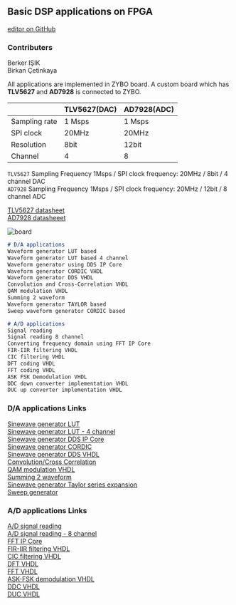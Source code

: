 ## Basic DSP applications on FPGA

[editor on GitHub](https://github.com/berkeroptoel/DSP-FPGA/edit/main/docs/index.md) 

### Contributers
Berker IŞIK  
Birkan Çetinkaya  

All applications are implemented in ZYBO board. A custom board which has **TLV5627** and **AD7928** is connected to ZYBO.  

|               | TLV5627(DAC)| AD7928(ADC) |
| -----------   | ----------- | ------------
| Sampling rate | 1 Msps      | 1 Msps      |
| SPI clock     | 20MHz       | 20MHz       |
| Resolution    | 8bit        | 12bit       |
| Channel       | 4           | 8           |

     
`TLV5627` Sampling Frequency 1Msps / SPI clock frequency: 20MHz / 8bit / 4 channel DAC        
`AD7928`  Sampling Frequency 1Msps / SPI clock frequency: 20MHz / 12bit / 8 channel  ADC  

[TLV5627 datasheet](https://www.ti.com/product/TLV5627)  
[AD7928 datasheeet](https://www.analog.com/en/products/ad7928.html#)

![board](board.jpg)


```markdown
# D/A applications  
Waveform generator LUT based
Waveform generator LUT based 4 channel  
Waveform generator using DDS IP Core  
Waveform generator CORDIC VHDL     
Waveform generator DDS VHDL   
Convolution and Cross-Correlation VHDL   
QAM modulation VHDL  
Summing 2 waveform  
Waveform generator TAYLOR based  
Sweep waveform generator CORDIC based    
```


```markdown
# A/D applications
Signal reading    
Signal reading 8 channel  
Converting frequency domain using FFT IP Core  
FIR-IIR filtering VHDL  
CIC filtering VHDL  
DFT coding VHDL  
FFT coding VHDL        
ASK FSK Demodulation VHDL   
DDC down converter implementation VHDL  
DUC up converter implementation VHDL  
```



### D/A applications Links
[Sinewave generator LUT](waveform_lut1.md)    
[Sinewave generator LUT - 4 channel](waveform_lut4.md)    
[Sinewave generator DDS IP Core](waveform_dds_ip.md)  
[Sinewave generator CORDIC](waveform_cordic_vhdl)  
[Sinewave generator DDS VHDL](waveform_dds_vhdl)  
[Convolution/Cross Correlation](conv_cross_cor.md)   
[QAM modulation VHDL](qam_mod.md)    
[Summing 2 waveform](sum2.md)  
[Sinewave generator Taylor series expansion](waveform_taylor.md)  
[Sweep generator](waveform_sweep.md)  


### A/D applications Links
[A/D signal reading](https://www.google.com)    
[A/D signal reading - 8 channel](https://www.google.com)    
[FFT IP Core](https://www.google.com)  
[FIR-IIR filtering VHDL](https://www.google.com)  
[CIC filtering VHDL](https://www.google.com)  
[DFT VHDL](https://www.google.com)   
[FFT VHDL](https://www.google.com)   
[ASK-FSK demodulation VHDL](https://www.google.com)    
[DDC VHDL](https://www.google.com)  
[DUC VHDL](https://www.google.com)

